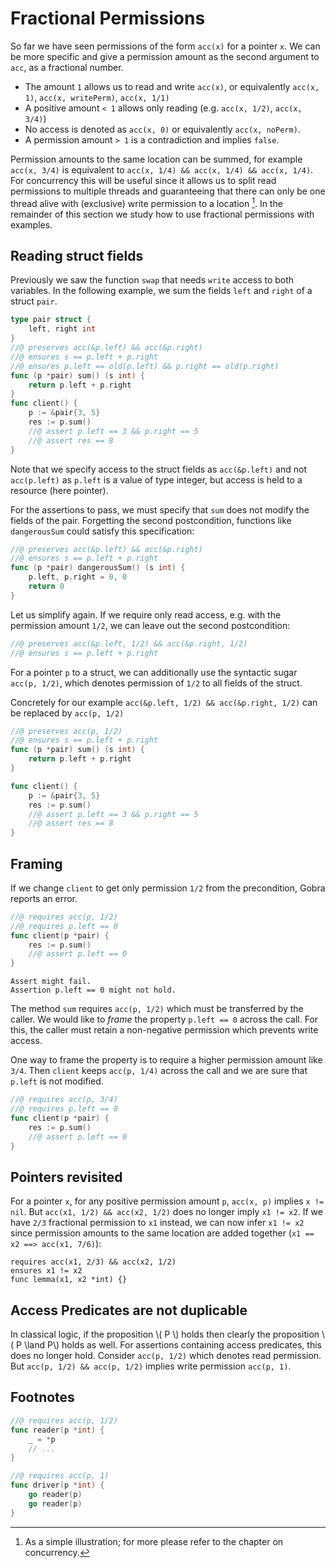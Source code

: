# Fractional Permissions

So far we have seen permissions of the form `acc(x)` for a pointer `x`.
We can be more specific and give a permission amount as the second argument to `acc`, as a fractional number.

- The amount `1` allows us to read and write
  `acc(x)`, or equivalently `acc(x, 1)`, `acc(x, writePerm)`, `acc(x, 1/1)`
- A positive amount `< 1` allows only reading (e.g. `acc(x, 1/2)`, `acc(x, 3/4)`)
- No access is denoted as `acc(x, 0)` or equivalently `acc(x, noPerm)`.
- A permission amount `> 1` is a contradiction and implies `false`.

Permission amounts to the same location can be summed, for example `acc(x, 3/4)` is equivalent to `acc(x, 1/4) && acc(x, 1/4) && acc(x, 1/4)`.
For concurrency this will be useful since it allows us to split read permissions to multiple threads and guaranteeing that there can only be one thread alive with (exclusive) write permission to a location [^1].
In the remainder of this section we study how to use fractional permissions with examples.

## Reading struct fields
Previously we saw the function `swap` that needs `write` access to both variables.
In the following example, we sum the fields `left` and `right` of a struct `pair`.
``` go
type pair struct {
	left, right int
}
//@ preserves acc(&p.left) && acc(&p.right)
//@ ensures s == p.left + p.right
//@ ensures p.left == old(p.left) && p.right == old(p.right)
func (p *pair) sum() (s int) {
	return p.left + p.right
}
func client() {
	p := &pair{3, 5}
	res := p.sum()
    //@ assert p.left == 3 && p.right == 5
	//@ assert res == 8
}
```
Note that we specify access to the struct fields as `acc(&p.left)` and not `acc(p.left)` as `p.left` is a value of type integer, but access is held to a resource (here pointer).

For the assertions to pass, we must specify that `sum` does not modify the fields of the pair.
Forgetting the second postcondition, functions like `dangerousSum` could satisfy this specification:
``` go
//@ preserves acc(&p.left) && acc(&p.right)
//@ ensures s == p.left + p.right
func (p *pair) dangerousSum() (s int) {
    p.left, p.right = 0, 0
	return 0
}
```

Let us simplify again.
If we require only read access, e.g. with the permission amount `1/2`,
we can leave out the second postcondition:
``` go
//@ preserves acc(&p.left, 1/2) && acc(&p.right, 1/2)
//@ ensures s == p.left + p.right
```

For a pointer `p` to a struct, we can additionally use the syntactic sugar `acc(p, 1/2)`,
which denotes permission of `1/2` to all fields of the struct.

Concretely for our example
`acc(&p.left, 1/2) && acc(&p.right, 1/2)`
can be replaced by `acc(p, 1/2)`

``` go
//@ preserves acc(p, 1/2)
//@ ensures s == p.left + p.right
func (p *pair) sum() (s int) {
	return p.left + p.right
}

func client() {
	p := &pair{3, 5}
	res := p.sum()
	//@ assert p.left == 3 && p.right == 5
	//@ assert res == 8
}
```


## Framing
If we change `client` to get only permission `1/2` from the precondition, Gobra reports an error.
``` go
//@ requires acc(p, 1/2)
//@ requires p.left == 0
func client(p *pair) {
	res := p.sum()
	//@ assert p.left == 0
}
```
``` text
Assert might fail. 
Assertion p.left == 0 might not hold.
```

The method `sum` requires `acc(p, 1/2)` which must be transferred by the caller.
We would like to *frame* the property `p.left == 0` across the call.
For this, the caller must retain a non-negative permission which prevents write access.

One way to frame the property is to require a higher permission amount like `3/4`.
Then `client` keeps `acc(p, 1/4)` across the call and we are sure that `p.left` is not modified.
``` go
//@ requires acc(p, 3/4)
//@ requires p.left == 0
func client(p *pair) {
	res := p.sum()
	//@ assert p.left == 0
}
```

## Pointers revisited
For a pointer `x`, for any positive permission amount `p`, `acc(x, p)` implies `x != nil`.
But `acc(x1, 1/2) && acc(x2, 1/2)` does no longer imply `x1 != x2`.
If we have `2/3` fractional permission to `x1` instead, we can now infer `x1 != x2` 
since permission amounts to the same location are added together (`x1 == x2 ==> acc(x1, 7/6)`):
``` gobra
requires acc(x1, 2/3) && acc(x2, 1/2)
ensures x1 != x2
func lemma(x1, x2 *int) {}
```

## Access Predicates are not duplicable
In classical logic, if the proposition \\( P \\) holds then clearly the proposition \\( P \land P\\) holds as well.
For assertions containing access predicates, this does no longer hold.
Consider `acc(p, 1/2)` which denotes read permission.
But `acc(p, 1/2) && acc(p, 1/2)` implies write permission `acc(p, 1)`.


## Footnotes
[^1]: As a simple illustration; for more please refer to the chapter on concurrency.
``` go
//@ requires acc(p, 1/2)
func reader(p *int) {
	_ = *p
	// ...
}

//@ requires acc(p, 1)
func driver(p *int) {
	go reader(p)
	go reader(p)
}
```
